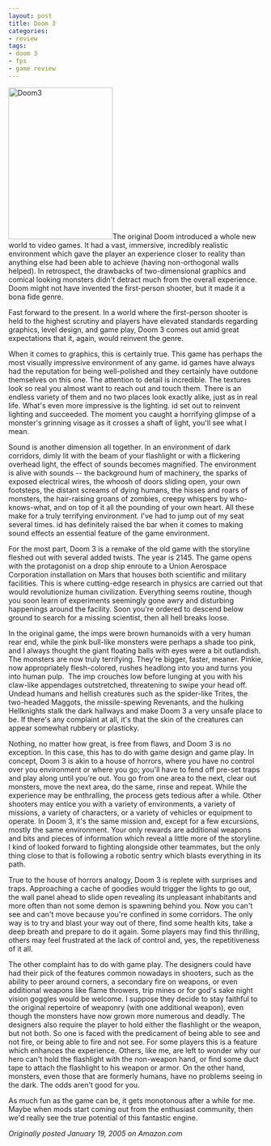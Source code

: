 ```yaml
---
layout: post
title: Doom 3
categories:
- review
tags:
- doom 3
- fps
- game review
---
```

<img class="pull-left" title="Doom3" src="http://yentran.isamonkey.org/gallery/images/Doom3-206x300.jpg" width="206" height="300" />The original Doom introduced a whole new world to video games. It had a vast, immersive, incredibly realistic environment which gave the player an experience closer to reality than anything else had been able to achieve (having non-orthogonal walls helped). In retrospect, the drawbacks of two-dimensional graphics and comical looking monsters didn't detract much from the overall experience. Doom might not have invented the first-person shooter, but it made it a bona fide genre.

Fast forward to the present. In a world where the first-person shooter is held to the highest scrutiny and players have elevated standards regarding graphics, level design, and game play, Doom 3 comes out amid great expectations that it, again, would reinvent the genre.

When it comes to graphics, this is certainly true. This game has perhaps the most visually impressive environment of any game. id games have always had the reputation for being well-polished and they certainly have outdone themselves on this one. The attention to detail is incredible. The textures look so real you almost want to reach out and touch them. There is an endless variety of them and no two places look exactly alike, just as in real life. What's even more impressive is the lighting. id set out to reinvent lighting and succeeded. The moment you caught a horrifying glimpse of a monster's grinning visage as it crosses a shaft of light, you'll see what I mean.

Sound is another dimension all together. In an environment of dark corridors, dimly lit with the beam of your flashlight or with a flickering overhead light, the effect of sounds becomes magnified. The environment is alive with sounds -- the background hum of machinery, the sparks of exposed electrical wires, the whoosh of doors sliding open, your own footsteps, the distant screams of dying humans, the hisses and roars of monsters, the hair-raising groans of zombies, creepy whispers by who-knows-what, and on top of it all the pounding of your own heart. All these make for a truly terrifying environment. I've had to jump out of my seat several times. id has definitely raised the bar when it comes to making sound effects an essential feature of the game environment.

For the most part, Doom 3 is a remake of the old game with the storyline fleshed out with several added twists. The year is 2145. The game opens with the protagonist on a drop ship enroute to a Union Aerospace Corporation installation on Mars that houses both scientific and military facilities. This is where cutting-edge research in physics are carried out that would revolutionize human civilization. Everything seems routine, though you soon learn of experiments seemingly gone awry and disturbing happenings around the facility. Soon you're ordered to descend below ground to search for a missing scientist, then all hell breaks loose.

In the original game, the imps were brown humanoids with a very human rear end, while the pink bull-like monsters were perhaps a shade too pink, and I always thought the giant floating balls with eyes were a bit outlandish. The monsters are now truly terrifying. They're bigger, faster, meaner. Pinkie, now appropriately flesh-colored, rushes headlong into you and turns you into human pulp.  The imp crouches low before lunging at you with his claw-like appendages outstretched, threatening to swipe your head off. Undead humans and hellish creatures such as the spider-like Trites, the two-headed Maggots, the missile-spewing Revenants, and the hulking Hellknights stalk the dark hallways and make Doom 3 a very unsafe place to be. If there's any complaint at all, it's that the skin of the creatures can appear somewhat rubbery or plasticky.

Nothing, no matter how great, is free from flaws, and Doom 3 is no exception. In this case, this has to do with game design and game play. In concept, Doom 3 is akin to a house of horrors, where you have no control over you environment or where you go; you'll have to fend off pre-set traps and play along until you're out. You go from one area to the next, clear out monsters, move the next area, do the same, rinse and repeat. While the experience may be enthralling, the process gets tedious after a while. Other shooters may entice you with a variety of environments, a variety of missions, a variety of characters, or a variety of vehicles or equipment to operate. In Doom 3, it's the same mission and, except for a few excursions, mostly the same environment. Your only rewards are additional weapons and bits and pieces of information which reveal a little more of the storyline. I kind of looked forward to fighting alongside other teammates, but the only thing close to that is following a robotic sentry which blasts everything in its path.

True to the house of horrors analogy, Doom 3 is replete with surprises and traps. Approaching a cache of goodies would trigger the lights to go out, the wall panel ahead to slide open revealing its unpleasant inhabitants and more often than not some demon is spawning behind you. Now you can't see and can't move because you're confined in some corridors. The only way is to try and blast your way out of there, find some health kits, take a deep breath and prepare to do it again. Some players may find this thrilling, others may feel frustrated at the lack of control and, yes, the repetitiveness of it all.

The other complaint has to do with game play. The designers could have had their pick of the features common nowadays in shooters, such as the ability to peer around corners, a secondary fire on weapons, or even additional weapons like flame throwers, trip mines or for god's sake night vision goggles would be welcome. I suppose they decide to stay faithful to the original repertoire of weaponry (with one additional weapon), even though the monsters have now grown more numerous and deadly. The designers also require the player to hold either the flashlight or the weapon, but not both. So one is faced with the predicament of being able to see and not fire, or being able to fire and not see. For some players this is a feature which enhances the experience. Others, like me, are left to wonder why our hero can't hold the flashlight with the non-weapon hand, or find some duct tape to attach the flashlight to his weapon or armor. On the other hand, monsters, even those that are formerly humans, have no problems seeing in the dark. The odds aren't good for you.

As much fun as the game can be, it gets monotonous after a while for me. Maybe when mods start coming out from the enthusiast community, then we'd really see the true potential of this fantastic engine.

*Originally posted January 19, 2005 on Amazon.com*
